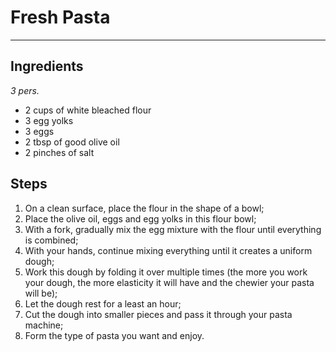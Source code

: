 # Fresh Pasta

---

## Ingredients

*3 pers.*

- 2 cups of white bleached flour
- 3 egg yolks
- 3 eggs
- 2 tbsp of good olive oil
- 2 pinches of salt

## Steps

1. On a clean surface, place the flour in the shape of a bowl;
2. Place the olive oil, eggs and egg yolks in this flour bowl;
3. With a fork, gradually mix the egg mixture with the flour until everything is combined;
4. With your hands, continue mixing everything until it creates a uniform dough;
5. Work this dough by folding it over multiple times (the more you work your dough, the more elasticity it will have and the chewier your pasta will be);
6. Let the dough rest for a least an hour;
7. Cut the dough into smaller pieces and pass it through your pasta machine;
8. Form the type of pasta you want and enjoy.
